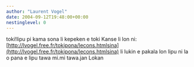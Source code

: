 ```yaml
---
author: "Laurent Vogel"
date: 2004-09-12T19:48:00+00:00
nestinglevel: 0
---
```

toki!lipu pi kama sona li kepeken e toki Kanse li lon ni: [http://lvogel.free.fr/tokipona/lecons.htmlsina](http://lvogel.free.fr/tokipona/lecons.htmlsina) li lukin e pakala lon lipu ni la o pana e lipu tawa mi.mi tawa.jan Lokan